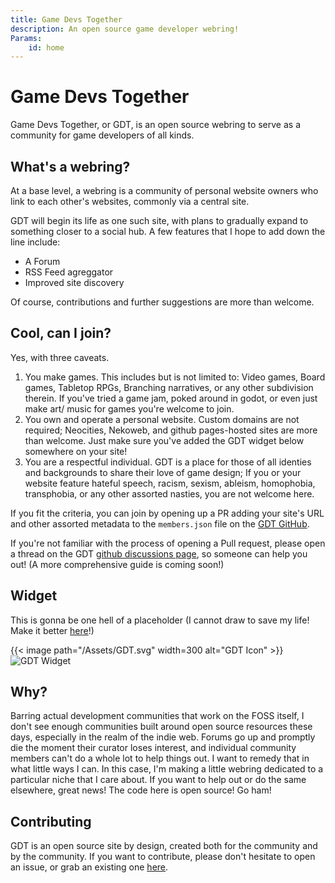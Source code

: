 ```yaml
---
title: Game Devs Together
description: An open source game developer webring!
Params:
    id: home
---
```


# Game Devs Together

Game Devs Together, or GDT, is an open source webring to serve as a community for game developers of all kinds.

## What's a webring?

At a base level, a webring is a community of personal website owners who link to each other's websites, commonly via a central site.

GDT will begin its life as one such site, with plans to gradually expand to something closer to a social hub.
A few features that I hope to add down the line include:

- A Forum
- RSS Feed agreggator
- Improved site discovery

Of course, contributions and further suggestions are more than welcome.

## Cool, can I join?

Yes, with three caveats.

1. You make games. This includes but is not limited to: Video games, Board games, Tabletop RPGs, Branching narratives, or any other subdivision therein. If you've tried a game jam, poked around in godot, or even just make art/ music for games you're welcome to join.
2. You own and operate a personal website. Custom domains are not required; Neocities, Nekoweb, and github pages-hosted sites are more than welcome. Just make sure you've added the GDT widget below somewhere on your site!
3. You are a respectful individual. GDT is a place for those of all identies and backgrounds to share their love of game design; If you or your website feature hateful speech, racism, sexism, ableism, homophobia, transphobia, or any other assorted nasties, you are not welcome here.

If you fit the criteria, you can join by opening up a PR adding your site's URL and other assorted metadata to the `members.json` file on the [GDT GitHub](https://github.com/Fireye04/Game-Devs-Together).

If you're not familiar with the process of opening a Pull request, please open a thread on the GDT [github discussions page](https://github.com/Fireye04/Game-Devs-Together/discussions), so someone can help you out! (A more comprehensive guide is coming soon!)

## Widget

This is gonna be one hell of a placeholder (I cannot draw to save my life! Make it better [here](https://github.com/Fireye04/Game-Devs-Together/discussions/7)!)

{{< image path="/Assets/GDT.svg" width=300 alt="GDT Icon" >}}
![GDT Widget](Assets/GDT.svg)

## Why?

Barring actual development communities that work on the FOSS itself, I don't see enough communities built around open source resources these days, especially in the realm of the indie web. Forums go up and promptly die the moment their curator loses interest, and individual community members can't do a whole lot to help things out. I want to remedy that in what little ways I can. In this case, I'm making a little webring dedicated to a particular niche that I care about. If you want to help out or do the same elsewhere, great news! The code here is open source! Go ham!

## Contributing

GDT is an open source site by design, created both for the community and by the community. If you want to contribute, please don't hesitate to open an issue, or grab an existing one [here](https://github.com/Fireye04/Game-Devs-Together).
